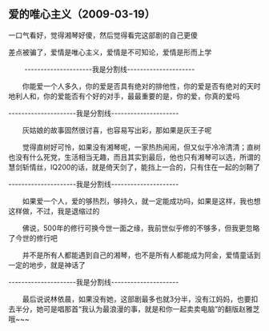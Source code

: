 ## 爱的唯心主义（2009-03-19） ##

一口气看好，觉得湘琴好傻，然后觉得看完这部剧的自己更傻 

差点被骗了，爱情是唯心主义，爱情是不可知论，爱情是形而上学 

　　 
---------------------我是分割线---------------------

　　你能爱一个人多久，你的爱是否具有绝对的排他性，你的爱是否有绝对的天时地利人和，你的爱能否有个好的对手，最最重要的是，你的爱，你真的爱吗 

---------------------我是分割线--------------------- 

　　灰姑娘的故事固然很讨喜，也容易写出彩，那如果是灰王子呢

　　觉得直树好可怜，如果没有湘琴呢，一家热热闹闹，但又似乎冷冷清清；直树也没有什么死党，生活相当无趣，而且其实到最后，他也只有湘琴可以选，所谓的慧剑斩情丝，IQ200的话，就是倚天剑了，能挡上一合的，只有住在一起的剑鞘了 

---------------------我是分割线--------------------- 

　　如果爱一个人，爱的够热烈，够持久，就一定能成功吗，如果是这样，我也想这样做，不过，我是退缩过的 

　　佛说，500年的修行可换今世一面之缘，我前世似乎修的不够多，但我更忽略了今世的修行吧 

　　并不是所有人都能遇到自己的湘琴，也不是所有人都能成为阿金，爱情童话到一定的地步，就是神话了 

---------------------我是分割线--------------------- 

　　最后说说林依晨，如果没有她，这部剧最多也就3分半，没有江妈妈，也要扣去半分，她可是唱那首“我认为最浪漫的事，就是和你一起卖卖电脑”的翻版赵雅芝哦~~~
